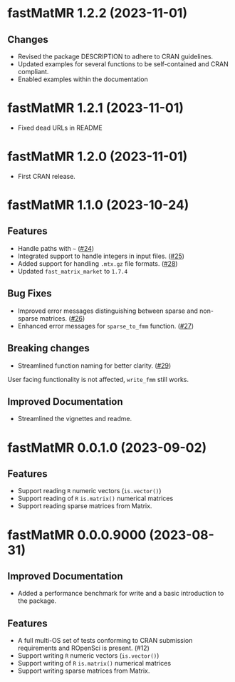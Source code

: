 <!-- NEWS.md is maintained by https://cynkra.github.io/fledge, do not edit -->

# fastMatMR 1.2.2 (2023-11-01)

## Changes

- Revised the package DESCRIPTION to adhere to CRAN guidelines.
- Updated examples for several functions to be self-contained and CRAN compliant.
- Enabled examples within the documentation

# fastMatMR 1.2.1 (2023-11-01)

- Fixed dead URLs in README

# fastMatMR 1.2.0 (2023-11-01)

- First CRAN release.

# fastMatMR 1.1.0 (2023-10-24)

## Features

- Handle paths with `~` ([#24](https://github.com/ropensci/fastMatMR/issues/24))
- Integrated support to handle integers in input files. ([#25](https://github.com/ropensci/fastMatMR/issues/25))
- Added support for handling `.mtx.gz` file formats. ([#28](https://github.com/ropensci/fastMatMR/issues/28))
- Updated `fast_matrix_market` to `1.7.4`

## Bug Fixes

- Improved error messages distinguishing between sparse and non-sparse matrices. ([#26](https://github.com/ropensci/fastMatMR/issues/26))
- Enhanced error messages for `sparse_to_fmm` function. ([#27](https://github.com/ropensci/fastMatMR/issues/27))

## Breaking changes

- Streamlined function naming for better clarity. ([#29](https://github.com/ropensci/fastMatMR/issues/29))

User facing functionality is not affected, `write_fmm` still works.

## Improved Documentation

- Streamlined the vignettes and readme.

# fastMatMR 0.0.1.0 (2023-09-02)

## Features

- Support reading `R` numeric vectors (`is.vector()`)
- Support reading of `R` `is.matrix()` numerical matrices
- Support reading sparse matrices from Matrix.


# fastMatMR 0.0.0.9000 (2023-08-31)

## Improved Documentation

- Added a performance benchmark for write and a basic introduction to the package.


## Features

- A full multi-OS set of tests conforming to CRAN submission requirements and ROpenSci is present. (#12)
- Support writing `R` numeric vectors (`is.vector()`)
- Support writing of `R` `is.matrix()` numerical matrices
- Support writing sparse matrices from Matrix.
